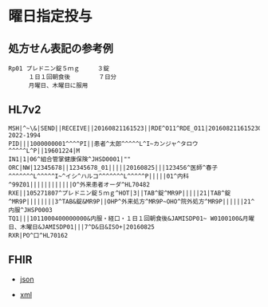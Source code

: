 # 曜日指定投与

## 処方せん表記の参考例
```
Rp01 プレドニン錠５ｍｇ     ３錠
    　１日１回朝食後        ７日分
    　月曜日、木曜日に服用
```

## HL7v2
```
MSH|^~\&|SEND||RECEIVE||20160821161523||RDE^O11^RDE_O11|201608211615230143|P|2.5||||||~ISOIR87||ISO 2022-1994
PID|||1000000001^^^^PI||患者^太郎^^^^^L^I~カンジャ^タロウ^^^^^L^P||19601224|M
IN1|1|06^組合管掌健康保険^JHSD0001|""
ORC|NW|12345678||12345678_01|||||20160825|||123456^医師^春子^^^^^^^L^^^^^I~^イシ^ハルコ^^^^^^^L^^^^^P|||||01^内科^99Z01||||||||||||O^外来患者オーダ^HL70482
RXE||105271807^プレドニン錠５ｍｇ^HOT|3||TAB^錠^MR9P|||||21|TAB^錠^MR9P||||||||3^TAB&錠&MR9P||OHP^外来処方^MR9P~OHO^院外処方^MR9P||||||21^内服^JHSP0003
TQ1|||1011000400000000&内服・経口・１日１回朝食後&JAMISDP01~ W0100100&月曜日、木曜日&JAMISDP01|||7^D&日&ISO+|20160825
RXR|PO^口^HL70162
```

## FHIR
- [json](https://github.com/Acedia-Belphegor/hl7v2-to-fhir/blob/master/examples/example-08/example_08.json)

- [xml](https://github.com/Acedia-Belphegor/hl7v2-to-fhir/blob/master/examples/example-08/example_08.xml)